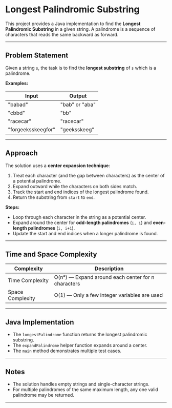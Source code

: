 # Longest Palindromic Substring

This project provides a Java implementation to find the **Longest Palindromic Substring** in a given string. A palindrome is a sequence of characters that reads the same backward as forward.

---

## Problem Statement

Given a string `s`, the task is to find the **longest substring** of `s` which is a palindrome.

**Examples:**

| Input             | Output       |
|------------------|--------------|
| "babad"           | "bab" or "aba" |
| "cbbd"            | "bb"         |
| "racecar"         | "racecar"    |
| "forgeeksskeegfor"| "geeksskeeg"|

---

## Approach

The solution uses a **center expansion technique**:

1. Treat each character (and the gap between characters) as the center of a potential palindrome.
2. Expand outward while the characters on both sides match.
3. Track the start and end indices of the longest palindrome found.
4. Return the substring from `start` to `end`.

**Steps:**

- Loop through each character in the string as a potential center.
- Expand around the center for **odd-length palindromes** (`i, i`) and **even-length palindromes** (`i, i+1`).
- Update the start and end indices when a longer palindrome is found.

---

## Time and Space Complexity

| Complexity      | Description                                               |
|-----------------|-----------------------------------------------------------|
| Time Complexity | O(n²) — Expand around each center for n characters       |
| Space Complexity| O(1) — Only a few integer variables are used             |

---

## Java Implementation

- The `longestPalindrome` function returns the longest palindromic substring.
- The `expandPalindrome` helper function expands around a center.
- The `main` method demonstrates multiple test cases.

---

## Notes

- The solution handles empty strings and single-character strings.
- For multiple palindromes of the same maximum length, any one valid palindrome may be returned.

---
